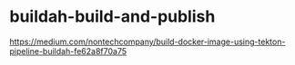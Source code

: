 # buildah-build-and-publish

https://medium.com/nontechcompany/build-docker-image-using-tekton-pipeline-buildah-fe62a8f70a75